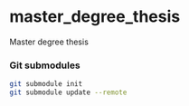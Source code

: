 # master_degree_thesis
Master degree thesis

### Git submodules
```bash
git submodule init
git submodule update --remote
```
